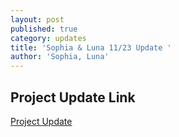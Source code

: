 ```yaml
---
layout: post
published: true
category: updates
title: 'Sophia & Luna 11/23 Update '
author: 'Sophia, Luna'
---
```

## Project Update Link	


[Project Update](https://docs.google.com/presentation/d/12fblbmix53G0SHdekItHet0WnPEcPOc1ykYtfjk9eDI/edit?usp=sharing)